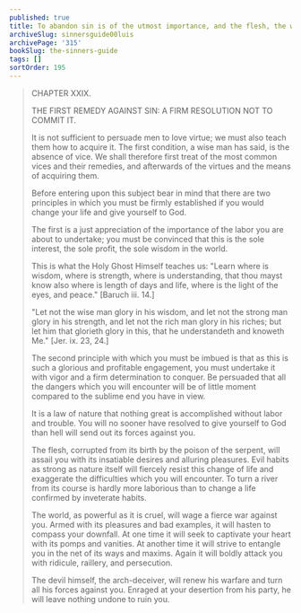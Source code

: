 ```yaml
---
published: true
title: To abandon sin is of the utmost importance, and the flesh, the world and the devil will wage war against those who attempt it
archiveSlug: sinnersguide00luis
archivePage: '315'
bookSlug: the-sinners-guide
tags: []
sortOrder: 195
---
```


> CHAPTER XXIX.
>
> THE FIRST REMEDY AGAINST SIN: A FIRM RESOLUTION NOT TO COMMIT IT.
>
> It is not sufficient to persuade men to love virtue; we must also teach them how to acquire it. The first condition, a wise man has said, is the absence of vice. We shall therefore first treat of the most common vices and their remedies, and afterwards of the virtues and the means of acquiring them.
>
> Before entering upon this subject bear in mind that there are two principles in which you must be firmly established if you would change your life and give yourself to God.
>
> The first is a just appreciation of the importance of the labor you are about to undertake; you must be convinced that this is the sole interest, the sole profit, the sole wisdom in the world.
>
> This is what the Holy Ghost Himself teaches us: "Learn where is wisdom, where is strength, where is understanding, that thou mayst know also where is length of days and life, where is the light of the eyes, and peace." [Baruch iii. 14.]
>
> "Let not the wise man glory in his wisdom, and let not the strong man glory in his strength, and let not the rich man glory in his riches; but let him that glorieth glory in this, that he understandeth and knoweth Me." [Jer. ix. 23, 24.]
>
> The second principle with which you must be imbued is that as this is such a glorious and profitable engagement, you must undertake it with vigor and a firm determination to conquer. Be persuaded that all the dangers which you will encounter will be of little moment compared to the sublime end you have in view.
>
> It is a law of nature that nothing great is accomplished without labor and trouble. You will no sooner have resolved to give yourself to God than hell will send out its forces against you.
>
> The flesh, corrupted from its birth by the poison of the serpent, will assail you with its insatiable desires and alluring pleasures. Evil habits as strong as nature itself will fiercely resist this change of life and exaggerate the difficulties which you will encounter. To turn a river from its course is hardly more laborious than to change a life confirmed by inveterate habits.
>
> The world, as powerful as it is cruel, will wage a fierce war against you. Armed with its pleasures and bad examples, it will hasten to compass your downfall. At one time it will seek to captivate your heart with its pomps and vanities. At another time it will strive to entangle you in the net of its ways and maxims. Again it will boldly attack you with ridicule, raillery, and persecution.
>
> The devil himself, the arch-deceiver, will renew his warfare and turn all his forces against you. Enraged at your desertion from his party, he will leave nothing undone to ruin you.
